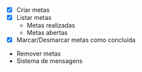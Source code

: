 - [x] Criar metas
- [x] Listar metas
    - Metas realizadas
    - Metas abertas
- [x] Marcar/Desmarcar metas como concluida
- Remover metas
- Sistema de mensagens
